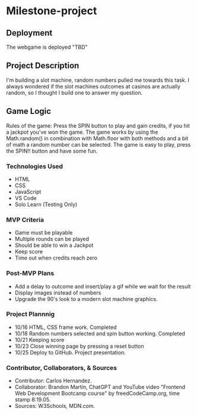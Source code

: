 # Milestone-project

## Deployment
The webgame is deployed "TBD"

## Project Description
I'm building a slot machine, random numbers pulled me towards this task. I always wondered if the slot machines outcomes at casinos are actually random, so I thought I build one to answer my question. 

## Game Logic

  Rules of the game: Press the SPIN button to play and gain credits, if you hit a jackpot you've won the game. 
  The game works by using the Math.random() in combination with Math.floor with both methods and a bit of math a random number can be selected. 
  The game is easy to play, press the SPIN!! button and have some fun. 





### Technologies Used

  - HTML
  - CSS
  - JavaScript
  - VS Code
  - Solo Learn (Testing Only)
    
 ### MVP Criteria

   - Game must be playable
   - Multiple rounds can be played
   - Should be able to win a Jackpot
   - Keep score
   - Time out when credits reach zero

 ### Post-MVP Plans

   - Add a delay to outcome and insert/play a gif while we wait for the result
   - Display images instead of numbers
   - Upgrade the 90's look to a modern slot machine graphics. 

 ### Project Plannnig

  - 10/16 HTML, CSS frame work. Completed
  - 10/18 Random numbers selected and spin button working. Completed
  - 10/21 Keeping score
  - 10/23 Close winning page by pressing a reset button
  - 10/25 Deploy to GitHub. Project presentation. 



### Contributor, Collaborators, & Sources

  - Contributor: Carlos Hernandez.
  - Collaborator: Brandon Martin, ChatGPT and YouTube video "Frontend Web Development Bootcamp course" by freedCodeCamp.org, time stamp 8:19.05. 
  - Sources: W3Schools, MDN.com. 
